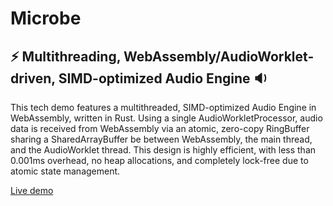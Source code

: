 # Microbe

## ⚡ Multithreading, WebAssembly/AudioWorklet-driven, SIMD-optimized Audio Engine 🔉

This tech demo features a multithreaded, SIMD-optimized Audio Engine in WebAssembly, written in Rust. Using a single AudioWorkletProcessor, audio data is received from WebAssembly via an atomic, zero-copy RingBuffer sharing a SharedArrayBuffer be between WebAssembly, the main thread, and the AudioWorklet thread. This design is highly efficient, with less than 0.001ms overhead, no heap allocations, and completely lock-free due to atomic state management.

[Live demo](https://stackblitz.com/~/github.com/kyr0/microbe)
